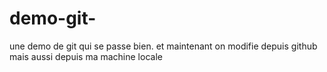 # demo-git-
une demo de git qui se passe bien. 
et maintenant on modifie depuis github
mais aussi depuis ma machine locale
